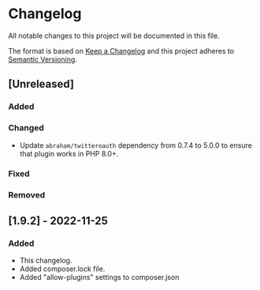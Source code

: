 # Changelog

All notable changes to this project will be documented in this file.

The format is based on [Keep a Changelog](http://keepachangelog.com/en/1.0.0/)
and this project adheres to [Semantic Versioning](http://semver.org/spec/v2.0.0.html).

## [Unreleased]

### Added

### Changed
- Update `abraham/twitteroauth` dependency from 0.7.4 to 5.0.0 to ensure that plugin works in PHP 8.0+.

### Fixed

### Removed

## [1.9.2] - 2022-11-25

### Added
- This changelog.
- Added composer.lock file.
- Added "allow-plugins" settings to composer.json

